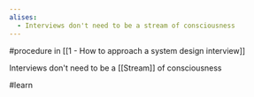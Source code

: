 ```yaml
---
alises:
  - Interviews don't need to be a stream of consciousness
---
```

#procedure in [[1 - How to approach a system design interview]]

Interviews don't need to be a [[Stream]] of consciousness

#learn 